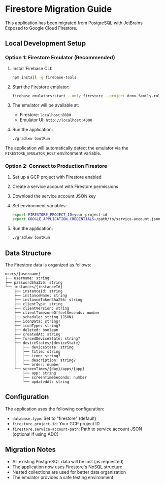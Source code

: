 # Firestore Migration Guide

This application has been migrated from PostgreSQL with JetBrains Exposed to Google Cloud Firestore.

## Local Development Setup

### Option 1: Firestore Emulator (Recommended)

1. Install Firebase CLI:
   ```bash
   npm install -g firebase-tools
   ```

2. Start the Firestore emulator:
   ```bash
   firebase emulators:start --only firestore --project demo-family-rules
   ```

3. The emulator will be available at:
   - Firestore: `localhost:8080`
   - Emulator UI: `http://localhost:4000`

4. Run the application:
   ```bash
   ./gradlew bootRun
   ```

The application will automatically detect the emulator via the `FIRESTORE_EMULATOR_HOST` environment variable.

### Option 2: Connect to Production Firestore

1. Set up a GCP project with Firestore enabled
2. Create a service account with Firestore permissions
3. Download the service account JSON key
4. Set environment variables:
   ```bash
   export FIRESTORE_PROJECT_ID=your-project-id
   export GOOGLE_APPLICATION_CREDENTIALS=/path/to/service-account.json
   ```

5. Run the application:
   ```bash
   ./gradlew bootRun
   ```

## Data Structure

The Firestore data is organized as follows:

```
users/{username}
├── username: string
├── passwordSha256: string
└── instances/{instanceId}
    ├── instanceId: string
    ├── instanceName: string
    ├── instanceTokenSha256: string
    ├── clientType: string
    ├── clientVersion: string
    ├── clientTimezoneOffsetSeconds: number
    ├── schedule: string (JSON)
    ├── iconData: string?
    ├── iconType: string?
    ├── deleted: boolean
    ├── createdAt: string
    ├── forcedDeviceState: string?
    ├── deviceStates/{deviceState}
    │   ├── deviceState: string
    │   ├── title: string
    │   ├── icon: string?
    │   ├── description: string?
    │   └── order: number
    └── screenTimes/{day}/apps/{app}
        ├── app: string
        ├── screenTimeSeconds: number
        └── updatedAt: string
```

## Configuration

The application uses the following configuration:

- `database.type`: Set to "firestore" (default)
- `firestore.project-id`: Your GCP project ID
- `firestore.service-account-path`: Path to service account JSON (optional if using ADC)

## Migration Notes

- All existing PostgreSQL data will be lost (as requested)
- The application now uses Firestore's NoSQL structure
- Nested collections are used for better data organization
- The emulator provides a safe testing environment
